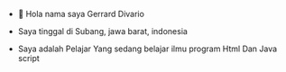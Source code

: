 - 👋 Hola nama saya Gerrard Divario

- Saya tinggal di Subang, jawa barat, indonesia

- Saya adalah Pelajar Yang sedang belajar ilmu program Html Dan Java script
